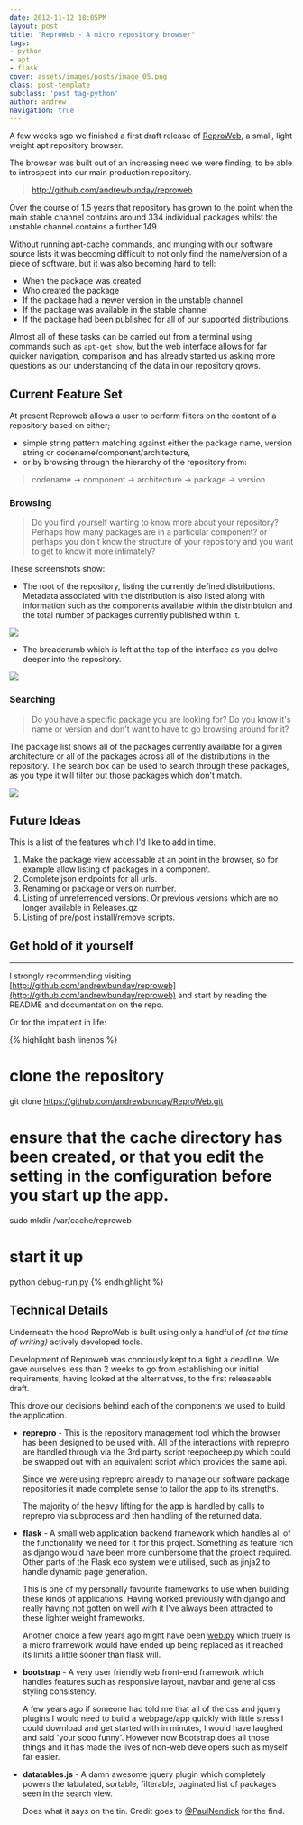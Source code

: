 ```yaml
---
date: 2012-11-12 18:05PM
layout: post
title: "ReproWeb - A micro repository browser"
tags:
- python
- apt
- flask
cover: assets/images/posts/image_05.png
class: post-template
subclass: 'post tag-python'
author: andrew
navigation: true
---
```


A few weeks ago we finished a first draft release of [ReproWeb](http://github.com/andrewbunday/reproweb), a small, light weight apt repository browser.

The browser was built out of an increasing need we were finding, to be able to introspect into our main production repository.

> http://github.com/andrewbunday/reproweb

Over the course of 1.5 years that repository has grown to the point when the main stable channel contains around 334 individual packages whilst the unstable channel contains a further 149.

Without running apt-cache commands, and munging with our software source lists it was becoming difficult to not only find the name/version of a piece of software, but it was also becoming hard to tell:

* When the package was created
* Who created the package
* If the package had a newer version in the unstable channel
* If the package was available in the stable channel
* If the package had been published for all of our supported distributions.

Almost all of these tasks can be carried out from a terminal using commands such as `apt-get show`, but the web interface allows for far quicker navigation, comparison and has already started us asking more questions as our understanding of the data in our repository grows.


## Current Feature Set

At present Reproweb allows a user to perform filters on the content of a repository based on either;

* simple string pattern matching against either the package name, version string or codename/component/architecture,
* or by browsing through the hierarchy of the repository from:

> codename -> component -> architecture -> package -> version

### Browsing

> Do you find yourself wanting to know more about your repository? Perhaps how many packages are in a particular component? or perhaps you don't know the structure of your repository and you want to get to know it more intimately?

These screenshots show:

* The root of the repository, listing the currently defined distributions.
  Metadata associated with the distribution is also listed along with information such as the components available within the distribtuion and the total number of packages currently published within it.


![](https://github.com/andrewbunday/ReproWeb/raw/master/documentation/images/image_07.png)

* The breadcrumb which is left at the top of the interface as you delve deeper into the repository.

![](https://github.com/andrewbunday/ReproWeb/raw/master/documentation/images/image_08.png)

### Searching

> Do you have a specific package you are looking for? Do you know it's name or version and don't want to have to go browsing around for it?

The package list shows all of the packages currently available for a given architecture or all of the packages across all of the distributions in the repository. The search box can be used to search through these packages, as you type it will filter out those packages which don't match.

![](https://github.com/andrewbunday/ReproWeb/raw/master/documentation/images/image_05.png)

## Future Ideas

This is a list of the features which I'd like to add in time.

1. Make the package view accessable at an point in the browser, so for example
   allow listing of packages in a component.
1. Complete json endpoints for all urls.
1. Renaming or package or version number.
1. Listing of unreferrenced versions. Or previous versions which are no longer
   available in Releases.gz
1. Listing of pre/post install/remove scripts.


## Get hold of it yourself
---

I strongly recommending visiting [http://github.com/andrewbunday/reproweb](http://github.com/andrewbunday/reproweb) and start by reading the README and documentation on the repo.

Or for the impatient in life:

{% highlight bash linenos %}
# clone the repository

git clone https://github.com/andrewbunday/ReproWeb.git

# ensure that the cache directory has been created, or that you edit the setting in the configuration before you start up the app.

sudo mkdir /var/cache/reproweb

# start it up

python debug-run.py
{% endhighlight %}


## Technical Details

Underneath the hood ReproWeb is built using only a handful of _(at the time of writing)_ actively developed tools.

Development of Reproweb was conciously kept to a tight a deadline. We gave ourselves less than 2 weeks to go from establishing our initial requirements, having looked at the alternatives, to the first releaseable draft.

This drove our decisions behind each of the components we used to build the application.

* __reprepro__ - This is the repository management tool which the browser has been designed to be used with. All of the interactions with reprepro are handled through via the 3rd party script reepocheep.py which could be swapped out with an equivalent script which provides the same api.

  Since we were using reprepro already to manage our software package repositories it made complete sense to tailor the app to its strengths.

  The majority of the heavy lifting for the app is handled by calls to reprepro via subprocess and then handling of the returned data.

* __flask__ - A small web application backend framework which handles all of the functionality we need for it for this project. Something as feature rich as django would have been more cumbersome that the project required. Other parts of the Flask eco system were utilised, such as jinja2 to handle dynamic page generation.

  This is one of my personally favourite frameworks to use when building these kinds of applications. Having worked previously with django and really having not gotten on well with it I've always been attracted to these lighter weight frameworks.

  Another choice a few years ago might have been [web.py](http://webpy.org) which truely is a micro framework would have ended up being replaced as it reached its limits a little sooner than flask will.

* __bootstrap__ - A very user friendly web front-end framework which handles features such as responsive layout, navbar and general css styling consistency.

  A few years ago if someone had told me that all of the css and jquery plugins I would need to build a webpage/app quickly with little stress I could download and get started with in minutes, I would have laughed and said 'your sooo funny'. However now Bootstrap does all those things and it has made the lives of non-web developers such as myself far easier.

* __datatables.js__ - A damn awesome jquery plugin which completely powers the tabulated, sortable, filterable, paginated list of packages seen in the search view.

  Does what it says on the tin. Credit goes to [@PaulNendick](http://paulnendick.github.com) for the find.

